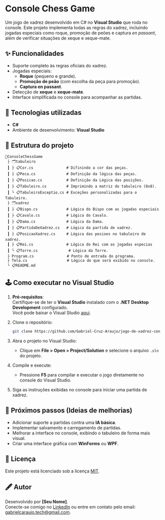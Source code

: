 ﻿# Console Chess Game

Um jogo de xadrez desenvolvido em C# no **Visual Studio** que roda no console. Este projeto implementa todas as regras do xadrez, incluindo jogadas especiais como roque, promoção de peões e captura *en passant*, além de verificar situações de xeque e xeque-mate.

## ✨ Funcionalidades

- Suporte completo às regras oficiais do xadrez.
- Jogadas especiais:
  - **Roque** (pequeno e grande).
  - **Promoção de peão** (com escolha da peça para promoção).
  - **Captura en passant**.
- Detecção de **xeque** e **xeque-mate**.
- Interface simplificada no console para acompanhar as partidas.

## 🚀 Tecnologias utilizadas

- **C#**
- Ambiente de desenvolvimento: **Visual Studio**

## 📂 Estrutura do projeto

```
📆ConsoleChessGame
 ├ 🗂tabuleiro
 ┃ ├ 📋Cor.cs               # Difinindo a cor das peças.
 ┃ ├ 📋Peca.cs              # Definição da lógica das peças.
 ┃ ├ 📋Posicao.cs           # Definição da Lógica das posições.	
 ┃ ├ 📋Tabuleiro.cs         # Imprimindo a matriz do tabuleiro (8x8).
 ┃ └ 📋TabuleiroExceptio.cs # Exceções personalizadas para o Tabuleiro.
 ├ 🗂xadrez
 ┃ ├ 📋Bispo.cs             # Lógica do Bispo com as jogadas especiais
 ┃ ├ 📋Cavalo.cs            # Lógica do Cavalo.
 ┃ ├ 📋Dama.cs              # Lógica da Dama. 
 ┃ ├ 📋PartidaDeXadrez.cs   # Lógica da partida de xadrez.
 ┃ ├ 📋PosicaoXadrez.cs     # Lógica das posioes no tabuleiro de xadrez.
 ┃ ├ 📋Rei.cs               # Lógica do Rei com as jogadas especias                               
 ┃ └ 📋Torre.cs			    # Lógica da Torre.
 ├ Program.cs				# Ponto de entrada do programa.
 ├ Tela.cs					# Lógica do que será exibido no console.
 └ 📋README.md           
```

## 🕹️ Como executar no Visual Studio

1. **Pré-requisitos**:  
   Certifique-se de ter o **Visual Studio** instalado com o **.NET Desktop Development** configurado.  
   Você pode baixar o Visual Studio [aqui](https://visualstudio.microsoft.com/).

2. Clone o repositório:
   ```bash
   git clone https://github.com/Gabriel-Cruz-Araujo/jogo-de-xadrez-console.git
   ```

3. Abra o projeto no Visual Studio:  
   - Clique em **File > Open > Project/Solution** e selecione o arquivo `.sln` do projeto.

4. Compile e execute:  
   - Pressione **F5** para compilar e executar o jogo diretamente no console do Visual Studio.

5. Siga as instruções exibidas no console para iniciar uma partida de xadrez.

## 🎯 Próximos passos (Ideias de melhorias)

- Adicionar suporte a partidas contra uma **IA básica**.
- Implementar salvamento e carregamento de partidas.
- Melhorar a interface no console, exibindo o tabuleiro de forma mais visual.
- Criar uma interface gráfica com **WinForms** ou **WPF**.

## 📜 Licença

Este projeto está licenciado sob a licença [MIT](LICENSE).

## 🖋️ Autor

Desenvolvido por **[Seu Nome]**.  
Conecte-se comigo no [LinkedIn](https://www.linkedin.com/in/gabriel-cruz-711273292) ou entre em contato pelo email: gabrielcaraujo.tech@gmail.com.
